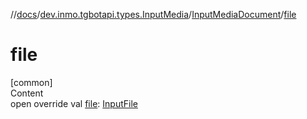 //[docs](../../../index.md)/[dev.inmo.tgbotapi.types.InputMedia](../index.md)/[InputMediaDocument](index.md)/[file](file.md)



# file  
[common]  
Content  
open override val [file](file.md): [InputFile](../../dev.inmo.tgbotapi.requests.abstracts/-input-file/index.md)  




